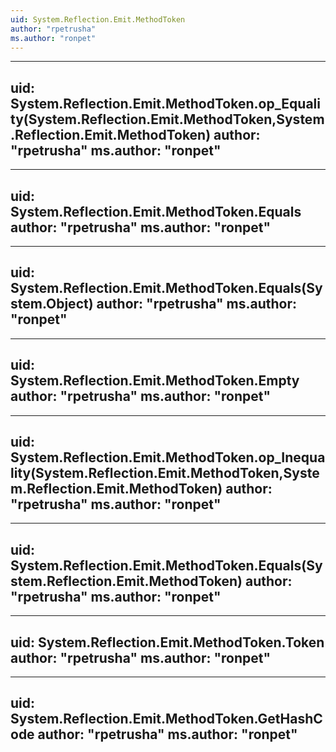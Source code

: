 ```yaml
---
uid: System.Reflection.Emit.MethodToken
author: "rpetrusha"
ms.author: "ronpet"
---
```


---
uid: System.Reflection.Emit.MethodToken.op_Equality(System.Reflection.Emit.MethodToken,System.Reflection.Emit.MethodToken)
author: "rpetrusha"
ms.author: "ronpet"
---

---
uid: System.Reflection.Emit.MethodToken.Equals
author: "rpetrusha"
ms.author: "ronpet"
---

---
uid: System.Reflection.Emit.MethodToken.Equals(System.Object)
author: "rpetrusha"
ms.author: "ronpet"
---

---
uid: System.Reflection.Emit.MethodToken.Empty
author: "rpetrusha"
ms.author: "ronpet"
---

---
uid: System.Reflection.Emit.MethodToken.op_Inequality(System.Reflection.Emit.MethodToken,System.Reflection.Emit.MethodToken)
author: "rpetrusha"
ms.author: "ronpet"
---

---
uid: System.Reflection.Emit.MethodToken.Equals(System.Reflection.Emit.MethodToken)
author: "rpetrusha"
ms.author: "ronpet"
---

---
uid: System.Reflection.Emit.MethodToken.Token
author: "rpetrusha"
ms.author: "ronpet"
---

---
uid: System.Reflection.Emit.MethodToken.GetHashCode
author: "rpetrusha"
ms.author: "ronpet"
---
